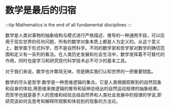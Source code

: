 # 数学是最后的归宿

:::tip
Mathematics is the end of all fundamental disciplines
:::

数学是人类对事物的抽象结构与模式进行严格描述、推导的一种通用手段，可以应用于现实世界的任何问题，所有的数学对象本质上都是人为定义的。从这个意义上，数学属于形式科学，而不是自然科学。不同的数学家和哲学家对数学的确切范围和定义有一系列的看法。在人类历史发展和社会生活中，数学发挥着不可替代的作用，同时也是学习和研究现代科学技术必不可少的基本工具。

对于我们来说，数学也许繁琐无味，但是确实我们认知世界的一把重要钥匙。

数学的尽头是哲学:数学是一种思维逻辑的集合。它是人类根据观察到的自然现象和自身的体验,用思维来做逻辑的推导和延伸总结出的自然运动规律的抽象结果。而哲学也就是基于人的思维和经验总结自然界和人类社会发展中的规律的学说,即研究该如何去思考和解释所观察和体验到的现象的方法论。 
